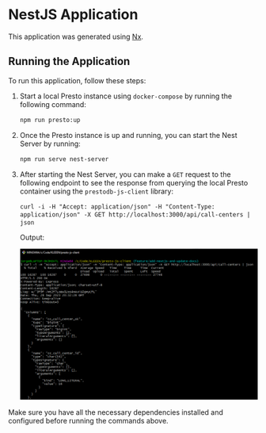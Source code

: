 # NestJS Application

This application was generated using [Nx](https://nx.dev).

## Running the Application

To run this application, follow these steps:

1. Start a local Presto instance using `docker-compose` by running the following command:

   ```bash
   npm run presto:up
   ```

2. Once the Presto instance is up and running, you can start the Nest Server by running:

   ```bash
   npm run serve nest-server
   ```

3. After starting the Nest Server, you can make a `GET` request to the following endpoint to see the response from querying the local Presto container using the `prestodb-js-client` library:

   ```
   curl -i -H "Accept: application/json" -H "Content-Type: application/json" -X GET http://localhost:3000/api/call-centers | json
   ```

   Output:

   ![Alt text](image.png)

Make sure you have all the necessary dependencies installed and configured before running the commands above.
